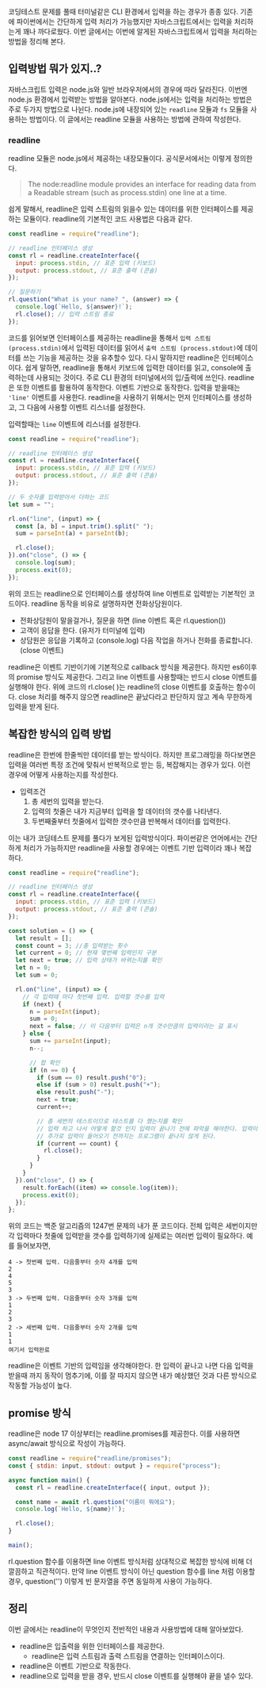 코딩테스트 문제를 풀때 터미널같은 CLI 환경에서 입력을 하는 경우가 종종 있다. 기존에 파이썬에서는 간단하게 입력 처리가 가능했지만 자바스크립트에서는 입력을 처리하는게 꽤나 까다로웠다. 이번 글에서는 이번에 알게된 자바스크립트에서 입력을 처리하는 방법을 정리해 본다.

## 입력방법 뭐가 있지..?

자바스크립트 입력은 node.js와 일반 브라우저에서의 경우에 따라 달라진다. 이번엔 node.js 환경에서 입력받는 방법을 알아본다. node.js에서는 입력을 처리하는 방법은 주로 두가지 방법으로 나뉜다. node.js에 내장되어 있는 `readline` 모듈과 `fs` 모듈을 사용하는 방법이다.
이 글에서는 readline 모듈을 사용하는 방법에 관하여 작성한다.

### readline

readline 모듈은 node.js에서 제공하는 내장모듈이다. 공식문서에서는 이렇게 정의한다.

> The node:readline module provides an interface for reading data from a Readable stream (such as process.stdin) one line at a time.

쉽게 말해서, readline은 입력 스트림의 읽을수 있는 데이터를 위한 인터페이스를 제공하는 모듈이다.
readline의 기본적인 코드 사용법은 다음과 같다.

```javascript
const readline = require("readline");

// readline 인터페이스 생성
const rl = readline.createInterface({
  input: process.stdin, // 표준 입력 (키보드)
  output: process.stdout, // 표준 출력 (콘솔)
});

// 질문하기
rl.question("What is your name? ", (answer) => {
  console.log(`Hello, ${answer}!`);
  rl.close(); // 입력 스트림 종료
});
```

코드를 읽어보면 인터페이스를 제공하는 readline을 통해서 `입력 스트림 (process.stdin)`에서 입력된 데이터를 읽어서 `출력 스트림 (process.stdout)`에 데이터를 쓰는 기능을 제공하는 것을 유추할수 있다.
다시 말하지만 readline은 인터페이스이다. 쉽게 말하면, readline을 통해서 키보드에 입력한 데이터를 읽고, console에 출력하는데 사용되는 것이다. 주로 CLI 환경의 터미널에서의 입/출력에 쓰인다.
readline은 또한 이벤트를 활용하여 동작한다. 이벤트 기반으로 동작한다. 입력을 받을때는 `'line'` 이벤트를 사용한다. readline을 사용하기 위해서는 먼저 인터페이스를 생성하고, 그 다음에 사용할 이벤트 리스너를 설정한다.

입력할때는 `line` 이벤트에 리스너를 설정한다.

```javascript
const readline = require("readline");

// readline 인터페이스 생성
const rl = readline.createInterface({
  input: process.stdin, // 표준 입력 (키보드)
  output: process.stdout, // 표준 출력 (콘솔)
});

// 두 숫자를 입력받아서 더하는 코드
let sum = "";

rl.on("line", (input) => {
  const [a, b] = input.trim().split(" ");
  sum = parseInt(a) + parseInt(b);

  rl.close();
}).on("close", () => {
  console.log(sum);
  process.exit(0);
});
```

위의 코드는 readline으로 인터페이스를 생성하여 line 이벤트로 입력받는 기본적인 코드이다.
readline 동작을 비유로 설명하자면 전화상담원이다.

- 전화상담원이 말을걸거나, 질문을 하면 (line 이벤트 혹은 rl.question())
- 고객이 응답을 한다. (유저가 터미널에 입력)
- 상담원은 응답을 기록하고 (console.log) 다음 작업을 하거나 전화를 종료합니다. (close 이벤트)

readline은 이벤트 기반이기에 기본적으로 callback 방식을 제공한다. 하지만 es6이후의 promise 방식도 제공한다. 그리고 line 이벤트를 사용할때는 반드시 close 이벤트를 실행해야 한다. 위에 코드의 rl.close( )는 readline의 close 이벤트를 호출하는 함수이다. close 처리를 해주지 않으면 readline은 끝났다라고 판단하지 않고 계속 무한하게 입력을 받게 된다.

## 복잡한 방식의 입력 방법

readline은 한번에 한줄씩만 데이터를 받는 방식이다. 하지만 프로그래밍을 하다보면은 입력을 여러번 특정 조건에 맞춰서 반복적으로 받는 등, 복잡해지는 경우가 있다.
이런 경우에 어떻게 사용하는지를 작성한다.

- 입력조건
  1. 총 세번의 입력을 받는다.
  2. 입력의 첫줄은 내가 지금부터 입력을 할 데이터의 갯수를 나타낸다.
  3. 두번째줄부터 첫줄에서 입력한 갯수만큼 반복해서 데이터를 입력한다.

이는 내가 코딩테스트 문제를 풀다가 보게된 입력방식이다. 파이썬같은 언어에서는 간단하게 처리가 가능하지만 readline을 사용할 경우에는 이벤트 기반 입력이라 꽤나 복잡하다.

```javascript
const readline = require("readline");

// readline 인터페이스 생성
const rl = readline.createInterface({
  input: process.stdin, // 표준 입력 (키보드)
  output: process.stdout, // 표준 출력 (콘솔)
});

const solution = () => {
  let result = [];
  const count = 3; //총 입력받는 횟수
  let current = 0; // 현재 몇번째 입력인지 구분
  let next = true; // 입력 상태가 바뀌는지를 확인
  let n = 0;
  let sum = 0;

  rl.on("line", (input) => {
    // 각 입력때 마다 첫번째 입력. 입력할 갯수를 입력
    if (next) {
      n = parseInt(input);
      sum = 0;
      next = false; // 이 다음부터 입력은 n개 갯수만큼의 입력이라는 걸 표시
    } else {
      sum += parseInt(input);
      n--;

      // 합 확인
      if (n == 0) {
        if (sum == 0) result.push("0");
        else if (sum > 0) result.push("+");
        else result.push("-");
        next = true;
        current++;

        // 총 세번의 테스트이므로 테스트를 다 했는지를 확인
        // 입력 하고 나서 어떻게 할것 인지 입력이 끝나기 전에 파악을 해야한다. 입력이 끝나고 다음입력으로 넘어가는 경우에는
        // 추가로 입력이 들어오기 전까지는 프로그램이 끝나지 않게 된다.
        if (current == count) {
          rl.close();
        }
      }
    }
  }).on("close", () => {
    result.forEach((item) => console.log(item));
    process.exit(0);
  });
};
```

위의 코드는 백준 알고리즘의 1247번 문제의 내가 푼 코드이다. 전체 입력은 세번이지만 각 입력마다 첫줄에 입력받을 갯수를 입력하기에 실제로는 여러번 입력이 필요하다.
예를 들어보자면,

```plain text
4 -> 첫번째 입력. 다음줄부터 숫자 4개를 입력
2
4
5
3
3 -> 두번째 입력. 다음줄부터 숫자 3개를 입력
1
2
3
2 -> 세번째 입력. 다음줄부터 숫자 2개를 입력
1
1
여기서 입력완료

```

readline은 이벤트 기반의 입력임을 생각해야한다. 한 입력이 끝나고 나면 다음 입력을 받을때 까지 동작이 멈추기에, 이를 잘 따지지 않으면 내가 예상했던 것과 다른 방식으로 작동할 가능성이 높다.

## promise 방식

readline은 node 17 이상부터는 readline.promises를 제공한다. 이를 사용하면 async/await 방식으로 작성이 가능하다.

```javascript
const readline = require("readline/promises");
const { stdin: input, stdout: output } = require("process");

async function main() {
  const rl = readline.createInterface({ input, output });

  const name = await rl.question("이름이 뭐에요");
  console.log(`Hello, ${name}!`);

  rl.close();
}

main();
```

rl.question 함수를 이용하면 line 이벤트 방식처럼 상대적으로 복잡한 방식에 비해 더 깔끔하고 직관적이다.
만약 line 이벤트 방식이 아닌 question 함수를 line 처럼 이용할 경우, question('') 이렇게 빈 문자열을 주면 동일하게 사용이 가능하다.

## 정리

이번 글에서는 readline이 무엇인지 전반적인 내용과 사용방법에 대해 알아보았다.

- readline은 입출력을 위한 인터페이스를 제공한다.
  - readline은 입력 스트림과 출력 스트림을 연결하는 인터페이스이다.
- readline은 이벤트 기반으로 작동한다.
- readline으로 입력을 받을 경우, 반드시 close 이벤트를 실행해야 끝을 낼수 있다.
